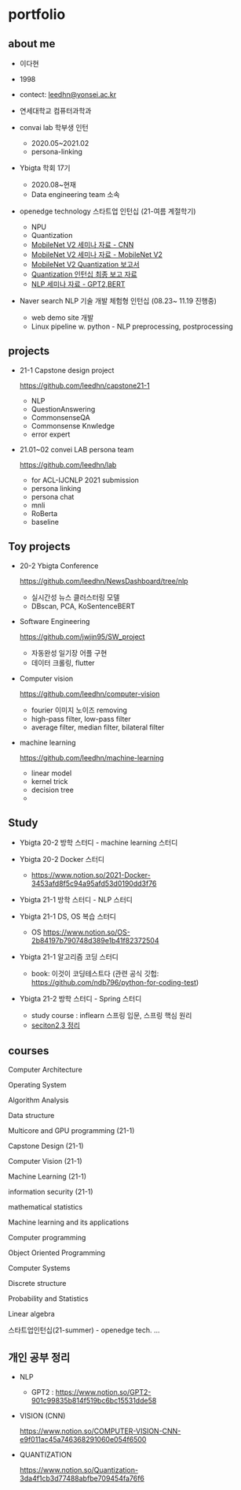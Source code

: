 # portfolio
## about me
+ 이다현
+ 1998
+ contect: leedhn@yonsei.ac.kr
+ 연세대학교 컴퓨터과학과 

+ convai lab 학부생 인턴
  + 2020.05~2021.02
  + persona-linking 
  
+ Ybigta 학회 17기
  + 2020.08~현재
  + Data engineering team 소속

+ openedge technology 스타트업 인턴십 (21-여름 계절학기)
  + NPU
  + Quantization
  + [MobileNet V2 세미나 자료 - CNN](https://efficient-chanter-315.notion.site/COMPUTER-VISION-CNN-e9f011ac45a746368291060e054f6500)
  + [MobileNet V2 세미나 자료 - MobileNet V2](https://efficient-chanter-315.notion.site/MobileNetV2-4d252e16e6c845a18ce13376d249aee1)
  + [MobileNet V2 Quantization 보고서](https://s3.us-west-2.amazonaws.com/secure.notion-static.com/d9a93e9b-f49a-4f27-8379-7fb83983d3de/Task_2___MobileNet_V2_Quantization.pdf?X-Amz-Algorithm=AWS4-HMAC-SHA256&X-Amz-Credential=AKIAT73L2G45O3KS52Y5%2F20210914%2Fus-west-2%2Fs3%2Faws4_request&X-Amz-Date=20210914T025514Z&X-Amz-Expires=86400&X-Amz-Signature=5e6ded6f904faf7ff0396eb74fe69759914988c9918fcb7bdea6e28a083c08bb&X-Amz-SignedHeaders=host&response-content-disposition=filename%20%3D%22Task%25202%2520_%2520MobileNet%2520V2%2520Quantization.pdf%22)
  + [Quantization 인턴십 최종 보고 자료](https://efficient-chanter-315.notion.site/b874dd12272f483997e01f8b370fdea1)
  + [NLP 세미나 자료 - GPT2,BERT](https://docs.google.com/presentation/d/14eWyg28MzNxRjDiAU9TssY4w1Uc53GyV/edit?usp=sharing&ouid=101401387651046745008&rtpof=true&sd=true)

+ Naver search NLP 기술 개발 체험형 인턴십 (08.23~ 11.19 진행중)
  + web demo site 개발
  + Linux pipeline w. python - NLP preprocessing, postprocessing

## projects

+ 21-1 Capstone design project

  https://github.com/leedhn/capstone21-1
  + NLP 
  + QuestionAnswering
  + CommonsenseQA
  + Commonsense Knwledge 
  + error expert
  
+ 21.01~02 convei LAB persona team 
  
  https://github.com/leedhn/lab
  + for ACL-IJCNLP 2021 submission
  + persona linking
  + persona chat
  + mnli
  + RoBerta
  + baseline

## Toy projects  

+ 20-2 Ybigta Conference

  https://github.com/leedhn/NewsDashboard/tree/nlp
  + 실시간성 뉴스 클러스터링 모델 
  + DBscan, PCA, KoSentenceBERT
  
+ Software Engineering 

  https://github.com/jwjin95/SW_project
  + 자동완성 일기장 어플 구현
  + 데이터 크롤링, flutter

+ Computer vision

  https://github.com/leedhn/computer-vision
  
  + fourier 이미지 노이즈 removing
  + high-pass filter, low-pass filter
  + average filter, median filter, bilateral filter

+ machine learning

  https://github.com/leedhn/machine-learning
  
  + linear model
  + kernel trick
  + decision tree
  + 
## Study

+ Ybigta 20-2 방학 스터디 - machine learning 스터디
  
+ Ybigta 20-2 Docker 스터디
  + https://www.notion.so/2021-Docker-3453afd8f5c94a95afd53d0190dd3f76

+ Ybigta 21-1 방학 스터디 - NLP 스터디

+ Ybigta 21-1 DS, OS 복습 스터디
  + OS
    https://www.notion.so/OS-2b84197b790748d389e1b41f82372504
    
+ Ybigta 21-1 알고리즘 코딩 스터디
  + book: 이것이 코딩테스트다 (관련 공식 깃헙: https://github.com/ndb796/python-for-coding-test)

+ Ybigta 21-2 방학 스터디 - Spring 스터디
  + study course : inflearn 스프링 입문, 스프링 핵심 원리 
   + [seciton2,3 정리](https://efficient-chanter-315.notion.site/section-2-3-8c30a32da0e9407d8ad2a15caa01e93c)
  
## courses
   Computer Architecture
   
   Operating System
   
   Algorithm Analysis
   
   Data structure
   
   Multicore and GPU programming (21-1)
   
   Capstone Design (21-1)
   
   Computer Vision (21-1)
   
   Machine Learning (21-1)
   
   information security (21-1)
   
   mathematical statistics
   
   Machine learning and its applications
   
   Computer programming
   
   Object Oriented Programming
   
   Computer Systems
   
   Discrete structure
   
   Probability and Statistics
   
   Linear algebra
   
   스타트업인턴십(21-summer) - openedge tech. 
   ...
## 개인 공부 정리
+ NLP

  + GPT2 : https://www.notion.so/GPT2-901c99835b814f519bc6bc15531dde58


+ VISION (CNN)

  https://www.notion.so/COMPUTER-VISION-CNN-e9f011ac45a746368291060e054f6500

+ QUANTIZATION

  https://www.notion.so/Quantization-3da4f1cb3d77488abfbe709454fa76f6
